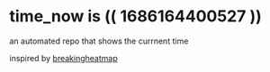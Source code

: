 # time_now is (( 1686164400527 ))

an automated repo that shows the currnent time

inspired by [breakingheatmap](https://github.com/breakingheatmap/breakingheatmap)